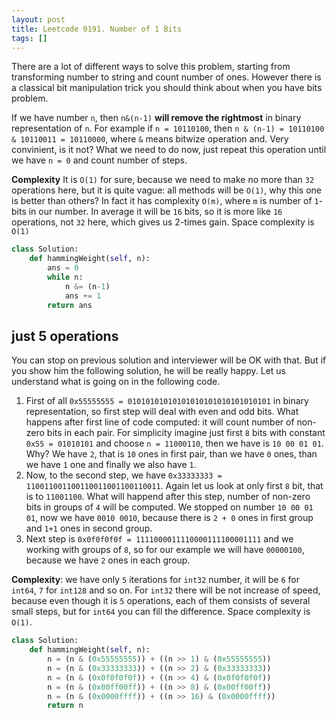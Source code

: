 ```yaml
---
layout: post
title: Leetcode 0191. Number of 1 Bits
tags: []
---
```


There are a lot of different ways to solve this problem, starting from transforming number to string and count number of ones. However there is a classical bit manipulation trick you should think about when you have bits problem.

If we have number `n`, then `n&(n-1)` **will remove the rightmost** in binary representation of `n`. For example if `n = 10110100`, then `n & (n-1) = 10110100 & 10110011 = 10110000`, where `&` means bitwize operation and. Very convinient, is it not? What we need to do now, just repeat this operation until we have `n = 0` and count number of steps.

**Complexity** It is `O(1)` for sure, because we need to make no more than `32` operations here, but it is quite vague: all methods will be `O(1)`, why this one is better than others? In fact it has complexity `O(m)`, where `m` is number of `1`-bits in our number. In average it will be `16` bits, so it is more like `16` operations, not `32` here, which gives us 2-times gain. Space complexity is `O(1)`

```python
class Solution:
    def hammingWeight(self, n):
        ans = 0
        while n:
            n &= (n-1)
            ans += 1
        return ans
```

## just 5 operations
You can stop on previous solution and interviewer will be OK with that. But if you show him the following solution, he will be really happy. Let us understand what is going on in the following code.

1. First of all `0x55555555 = 01010101010101010101010101010101` in binary representation, so first step will deal with even and odd bits. What happens after first line of code computed: it will count number of non-zero bits in each pair. For simplicity imagine just first `8` bits with constant `0x55 = 01010101` and choose `n = 11000110`, then we have is `10 00 01 01`. Why? We have `2`, that is `10` ones in first pair, than we have `0` ones, than we have `1` one and finally we also have `1`.
2. Now, to the second step, we have `0x33333333 = 110011001100110011001100110011`. Again let us look at only first `8` bit, that is to `11001100`. What will happend after this step, number of non-zero bits in groups of `4` will be computed. We stopped on number `10 00 01 01`, now we have `0010 0010`, because there is `2 + 0` ones in first group and `1+1` ones in second group.
3. Next step is `0x0f0f0f0f = 1111000011110000111100001111` and we working with groups of `8`, so for our example we will have `00000100`, because we have `2` ones in each group.

**Complexity**: we have only `5` iterations for `int32` number, it will be `6` for `int64`, `7` for `int128` and so on. For `int32` there will be not increase of speed, because even though it is `5` operations, each of them consists of several small steps, but for `int64` you can fill the difference. Space complexity is `O(1)`.

```python
class Solution:
    def hammingWeight(self, n):
        n = (n & (0x55555555)) + ((n >> 1) & (0x55555555))
        n = (n & (0x33333333)) + ((n >> 2) & (0x33333333))
        n = (n & (0x0f0f0f0f)) + ((n >> 4) & (0x0f0f0f0f))
        n = (n & (0x00ff00ff)) + ((n >> 8) & (0x00ff00ff))
        n = (n & (0x0000ffff)) + ((n >> 16) & (0x0000ffff))
        return n
```
